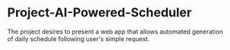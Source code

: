 # Project-AI-Powered-Scheduler
The project desires to present a web app that allows automated generation of daily schedule following user's simple request. 
